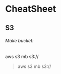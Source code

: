 # CheatSheet

## S3
###### Make bucket:
aws s3 mb s3://*<bucket name>*
> aws s3 mb s3://*<bucket name>*
